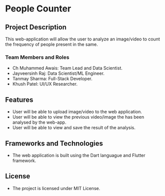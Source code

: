 # People Counter

## Project Description
This web-application will allow the user to analyze an image/video to count the frequency of people present in the same.

### Team Members and Roles
 - Ch Muhammed Awais: Team Lead and Data Scientist.
 - Jayveersinh Raj: Data Scientist/ML Engineer.
 - Tanmay Sharma: Full-Stack Developer.
 - Khush Patel: UI/UX Researcher.

## Features
 - User will be able to upload image/video to the web application.
 - User will be able to view the previous video/image the has been analysed by the web-app.
 - User will be able to view and save the result of the analysis.

## Frameworks and Technologies
 - The web application is built using the Dart languague and Flutter framework.

## License
 - The project is licensed under MIT License.
